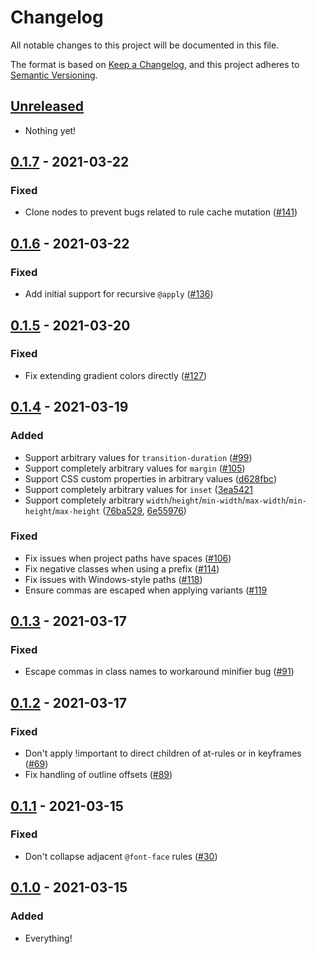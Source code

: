 # Changelog

All notable changes to this project will be documented in this file.

The format is based on [Keep a Changelog](https://keepachangelog.com/en/1.0.0/),
and this project adheres to [Semantic Versioning](https://semver.org/spec/v2.0.0.html).

## [Unreleased]

- Nothing yet!

## [0.1.7] - 2021-03-22

### Fixed

- Clone nodes to prevent bugs related to rule cache mutation ([#141](https://github.com/tailwindlabs/tailwindcss-jit/pull/141))


## [0.1.6] - 2021-03-22

### Fixed

- Add initial support for recursive `@apply` ([#136](https://github.com/tailwindlabs/tailwindcss-jit/pull/136))

## [0.1.5] - 2021-03-20

### Fixed

- Fix extending gradient colors directly ([#127](https://github.com/tailwindlabs/tailwindcss-jit/pull/127))

## [0.1.4] - 2021-03-19

### Added

- Support arbitrary values for `transition-duration` ([#99](https://github.com/tailwindlabs/tailwindcss-jit/pull/99))
- Support completely arbitrary values for `margin` ([#105](https://github.com/tailwindlabs/tailwindcss-jit/pull/105))
- Support CSS custom properties in arbitrary values ([d628fbc](https://github.com/tailwindlabs/tailwindcss-jit/commit/d628fbc3d393267ce3d1a1d11eed6c3025e6b8f0))
- Support completely arbitrary values for `inset` ([3ea5421](https://github.com/tailwindlabs/tailwindcss-jit/commit/3ea542170c8631afbfaf5ea341e9860178cf9843)
- Support completely arbitrary `width`/`height`/`min-width`/`max-width`/`min-height`/`max-height` ([76ba529](https://github.com/tailwindlabs/tailwindcss-jit/commit/76ba529d3b120481d153066d348b5dc316cc581f), [6e55976](https://github.com/tailwindlabs/tailwindcss-jit/commit/6e55976ed9c86cc749509c239c751af066d57152))

### Fixed

- Fix issues when project paths have spaces ([#106](https://github.com/tailwindlabs/tailwindcss-jit/pull/106))
- Fix negative classes when using a prefix ([#114](https://github.com/tailwindlabs/tailwindcss-jit/pull/114))
- Fix issues with Windows-style paths ([#118](https://github.com/tailwindlabs/tailwindcss-jit/pull/118))
- Ensure commas are escaped when applying variants ([#119](https://github.com/tailwindlabs/tailwindcss-jit/pull/119)

## [0.1.3] - 2021-03-17

### Fixed

- Escape commas in class names to workaround minifier bug ([#91](https://github.com/tailwindlabs/tailwindcss-jit/pull/91))

## [0.1.2] - 2021-03-17

### Fixed

- Don't apply !important to direct children of at-rules or in keyframes ([#69](https://github.com/tailwindlabs/tailwindcss-jit/pull/69))
- Fix handling of outline offsets ([#89](https://github.com/tailwindlabs/tailwindcss-jit/pull/89))

## [0.1.1] - 2021-03-15

### Fixed

- Don't collapse adjacent `@font-face` rules ([#30](https://github.com/tailwindlabs/tailwindcss-jit/pull/30))

## [0.1.0] - 2021-03-15

### Added

- Everything!

[unreleased]: https://github.com/tailwindlabs/tailwindcss-jit/compare/v0.1.7...HEAD
[0.1.7]: https://github.com/tailwindlabs/tailwindcss-jit/compare/v0.1.6...v0.1.7
[0.1.6]: https://github.com/tailwindlabs/tailwindcss-jit/compare/v0.1.5...v0.1.6
[0.1.5]: https://github.com/tailwindlabs/tailwindcss-jit/compare/v0.1.4...v0.1.5
[0.1.4]: https://github.com/tailwindlabs/tailwindcss-jit/compare/v0.1.3...v0.1.4
[0.1.3]: https://github.com/tailwindlabs/tailwindcss-jit/compare/v0.1.2...v0.1.3
[0.1.2]: https://github.com/tailwindlabs/tailwindcss-jit/compare/v0.1.1...v0.1.2
[0.1.1]: https://github.com/tailwindlabs/tailwindcss-jit/compare/v0.1.0...v0.1.1
[0.1.0]: https://github.com/tailwindlabs/tailwindcss-jit/releases/tag/v0.1.0
